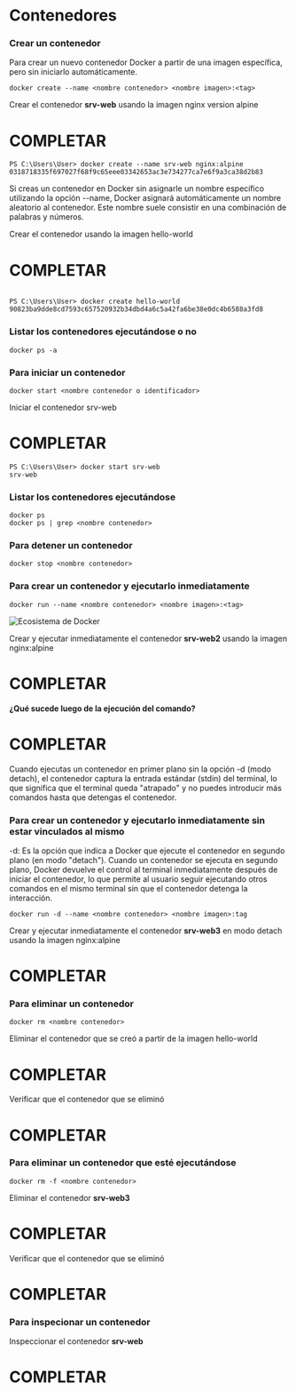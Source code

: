 # Contenedores

### Crear un contenedor
Para crear un nuevo contenedor Docker a partir de una imagen específica, pero sin iniciarlo automáticamente. 

```
docker create --name <nombre contenedor> <nombre imagen>:<tag>
```
Crear el contenedor  **srv-web** usando la imagen nginx version alpine
# COMPLETAR
````
PS C:\Users\User> docker create --name srv-web nginx:alpine
0318718335f697027f68f9c65eee03342653ac3e734277ca7e6f9a3ca38d2b83
````

Si creas un contenedor en Docker sin asignarle un nombre específico utilizando la opción --name, Docker asignará automáticamente un nombre aleatorio al contenedor. Este nombre suele consistir en una combinación de palabras y números.  

Crear el contenedor usando la imagen hello-world
# COMPLETAR
````

PS C:\Users\User> docker create hello-world
90823ba9dde8cd7593c657520932b34dbd4a6c5a42fa6be38e0dc4b6588a3fd8
````

### Listar los contenedores ejecutándose o no

```
docker ps -a
```

### Para iniciar un contenedor

```
docker start <nombre contenedor o identificador>
```
Iniciar el contenedor srv-web 
# COMPLETAR
````
PS C:\Users\User> docker start srv-web
srv-web
````
### Listar los contenedores ejecutándose
```
docker ps 
docker ps | grep <nombre contenedor>
```

### Para detener un contenedor

```
docker stop <nombre contenedor>
```

### Para crear un contenedor y ejecutarlo inmediatamente

```
docker run --name <nombre contenedor> <nombre imagen>:<tag>
```
![Ecosistema de Docker](img/dockerRun.PNG)

Crear y ejecutar inmediatamente el contenedor **srv-web2** usando la imagen nginx:alpine
# COMPLETAR

**¿Qué sucede luego de la ejecución del comando?**
# COMPLETAR  

Cuando ejecutas un contenedor en primer plano sin la opción -d (modo detach), el contenedor captura la entrada estándar (stdin) del terminal, lo que significa que el terminal queda "atrapado" y no puedes introducir más comandos hasta que detengas el contenedor.

### Para crear un contenedor y ejecutarlo inmediatamente sin estar vinculados al mismo
-d: Es la opción que indica a Docker que ejecute el contenedor en segundo plano (en modo "detach").
Cuando un contenedor se ejecuta en segundo plano, Docker devuelve el control al terminal inmediatamente después de iniciar el contenedor, lo que permite al usuario seguir ejecutando otros comandos en el mismo terminal sin que el contenedor detenga la interacción.

```
docker run -d --name <nombre contenedor> <nombre imagen>:tag
```
Crear y ejecutar inmediatamente el contenedor **srv-web3** en modo detach usando la imagen nginx:alpine
# COMPLETAR

### Para eliminar un contenedor

```
docker rm <nombre contenedor>
```
Eliminar el contenedor que se creó a partir de la imagen hello-world 
# COMPLETAR

Verificar que el contenedor que se eliminó
# COMPLETAR

### Para eliminar un contenedor que esté ejecutándose

```
docker rm -f <nombre contenedor>
```
Eliminar el contenedor **srv-web3** 
# COMPLETAR

Verificar que el contenedor que se eliminó
# COMPLETAR

### Para inspecionar un contenedor 

Inspeccionar el contenedor **srv-web** 
# COMPLETAR

